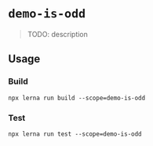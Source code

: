# `demo-is-odd`

> TODO: description

## Usage

### Build

```shell
npx lerna run build --scope=demo-is-odd
```

### Test

```shell
npx lerna run test --scope=demo-is-odd
```
